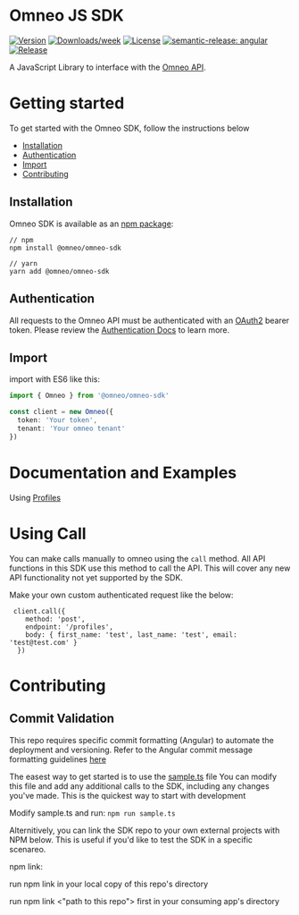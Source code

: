 # Omneo JS SDK

[![Version](https://img.shields.io/npm/v/@omneo/omneo-sdk.svg)](https://npmjs.org/package/@omneo/omneo-sdk)
[![Downloads/week](https://img.shields.io/npm/dw/@omneo/omneo-sdk.svg)](https://npmjs.org/package/@omneo/omneo-sdk)
[![License](https://img.shields.io/npm/l/@omneo/omneo-sdk.svg)](https://github.com/omneo/omneo-sdk/blob/master/package.json)
[![semantic-release: angular](https://img.shields.io/badge/semantic--release-angular-e10079?logo=semantic-release)](https://github.com/semantic-release/semantic-release)
[![Release](https://github.com/omneo/omneo-sdk/actions/workflows/semantic-release.yml/badge.svg)](https://github.com/omneo/omneo-sdk/actions/workflows/semantic-release.yml)

A JavaScript Library to interface with the [Omneo API](https://omneo.readme.io/reference).

# Getting started

To get started with the Omneo SDK, follow the instructions below

- [Installation](#installation)
- [Authentication](#authentication)
- [Import](#import)
- [Contributing](#contributing)

## Installation

Omneo SDK is available as an [npm package](https://www.npmjs.com/package/@omneo/omneo-sdk):

```shell
// npm
npm install @omneo/omneo-sdk

// yarn
yarn add @omneo/omneo-sdk
```

## Authentication

All requests to the Omneo API must be authenticated with an [OAuth2](https://oauth.net/2/) bearer token.
Please review the [Authentication Docs](https://omneo.readme.io/docs/authentication) to learn more.

## Import

import with ES6 like this:

```typescript
import { Omneo } from '@omneo/omneo-sdk'

const client = new Omneo({
  token: 'Your token',
  tenant: 'Your omneo tenant'
})
```

# Documentation and Examples

Using [Profiles](./src/omneo/resources/profiles/README.md)

# Using Call
You can make calls manually to omneo using the `call` method. 
All API functions in this SDK use this method to call the API. 
This will cover any new API functionality not yet supported by the SDK. 

Make your own custom authenticated request like the below:

```
 client.call({
    method: 'post',
    endpoint: '/profiles',
    body: { first_name: 'test', last_name: 'test', email: 'test@test.com' }
  })
```

# Contributing

## Commit Validation
This repo requires specific commit formatting (Angular) to automate the deployment and versioning. 
Refer to the Angular commit message formatting guidelines [here](https://gist.github.com/brianclements/841ea7bffdb01346392c)

The easest way to get started is to use the [sample.ts]('/sample/sample.ts') file
You can modify this file and add any additional calls to the SDK, including any changes you've made. 
This is the quickest way to start with development

Modify sample.ts and run:
`npm run sample.ts`

Alternitively, you can link the SDK repo to your own external projects with NPM below. 
This is useful if you'd like to test the SDK in a specific scenareo.

npm link:

run npm link in your local copy of this repo's directory

run npm link <"path to this repo"> first in your consuming app's directory
